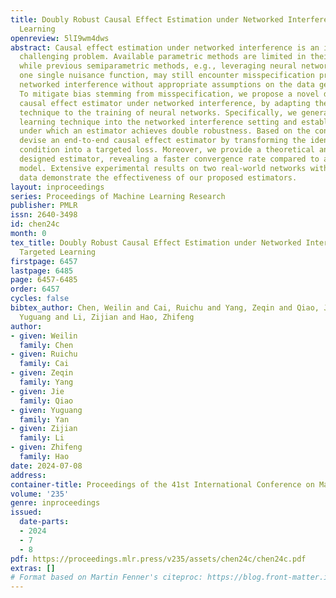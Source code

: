 ```yaml
---
title: Doubly Robust Causal Effect Estimation under Networked Interference via Targeted
  Learning
openreview: 5lI9wm4dws
abstract: Causal effect estimation under networked interference is an important but
  challenging problem. Available parametric methods are limited in their model space,
  while previous semiparametric methods, e.g., leveraging neural networks to fit only
  one single nuisance function, may still encounter misspecification problems under
  networked interference without appropriate assumptions on the data generation process.
  To mitigate bias stemming from misspecification, we propose a novel doubly robust
  causal effect estimator under networked interference, by adapting the targeted learning
  technique to the training of neural networks. Specifically, we generalize the targeted
  learning technique into the networked interference setting and establish the condition
  under which an estimator achieves double robustness. Based on the condition, we
  devise an end-to-end causal effect estimator by transforming the identified theoretical
  condition into a targeted loss. Moreover, we provide a theoretical analysis of our
  designed estimator, revealing a faster convergence rate compared to a single nuisance
  model. Extensive experimental results on two real-world networks with semisynthetic
  data demonstrate the effectiveness of our proposed estimators.
layout: inproceedings
series: Proceedings of Machine Learning Research
publisher: PMLR
issn: 2640-3498
id: chen24c
month: 0
tex_title: Doubly Robust Causal Effect Estimation under Networked Interference via
  Targeted Learning
firstpage: 6457
lastpage: 6485
page: 6457-6485
order: 6457
cycles: false
bibtex_author: Chen, Weilin and Cai, Ruichu and Yang, Zeqin and Qiao, Jie and Yan,
  Yuguang and Li, Zijian and Hao, Zhifeng
author:
- given: Weilin
  family: Chen
- given: Ruichu
  family: Cai
- given: Zeqin
  family: Yang
- given: Jie
  family: Qiao
- given: Yuguang
  family: Yan
- given: Zijian
  family: Li
- given: Zhifeng
  family: Hao
date: 2024-07-08
address:
container-title: Proceedings of the 41st International Conference on Machine Learning
volume: '235'
genre: inproceedings
issued:
  date-parts:
  - 2024
  - 7
  - 8
pdf: https://proceedings.mlr.press/v235/assets/chen24c/chen24c.pdf
extras: []
# Format based on Martin Fenner's citeproc: https://blog.front-matter.io/posts/citeproc-yaml-for-bibliographies/
---
```

